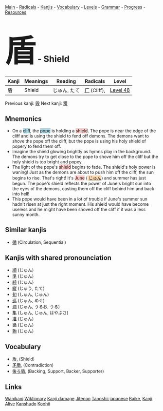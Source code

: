 <style> bigfont {font-size: 100px}</style>
[Main](../README.md) -
[Radicals](../radicals.md) -
[Kanjis](../kanjis.md) -
[Vocabulary](../vocabulary.md) -
[Levels](../levels.md) -
[Grammar](../grammar.md) - 
[Progress](../progress.md) -
[Resources](../resources.md)
# <bigfont> 盾</bigfont> - Shield 

| Kanji | Meanings | Reading | Radicals | Level |
| --- | --- | --- | --- | --- |
| 盾 | Shield | じゅん, たて | [厂](../radicals/厂.md) (Cliff),  | [Level 48](../levels/wk_level48.md) |

Previous kanji: [殴](殴.md) Next kanji: [穫](穫.md) 

## Mnemonics
 * On a <span style="background-color:#ADD8E6"> cliff</span>, the <span style="background-color:#ADD8E6"> pope</span> is holding a <span style="background-color:#ffcccb"> shield</span>. The pope is near the edge of the cliff and is using the shield to fend off demons. The demons want to shove the pope off the cliff, but the pope is using his holy shield of popery to fend them off.
* Imagine the shield glowing brightly as hymns play in the background. The demons try to get close to the pope to shove him off the cliff but the holy shield is too bright and popey.
* The light of the pope's <span style="background-color:#ffcccb"> shield</span> begins to fade. The shield's holy power is waning! Just as the demons are about to push him off the cliff, the sun begins to rise. That's right! It's <span style="background-color:#ffcccb"> June</span> (<span style="background-color:#fed8b1"> [じゅん](https://jisho.org/search/じゅん)</span>) and summer has just begun. The pope's shield reflects the power of June's bright sun into the eyes of the demons, casting them off the cliff behind him and back into hell!
* This pope would have been in a lot of trouble if June's summer sun hadn't risen at just the right moment. His shield would have become useless and he might have been shoved off the cliff if it was a less sunny month.


## Similar kanjis
 * [循](循.md) (Circulation, Sequential)



## Kanjis with shared pronounciation
 * [順](順.md) (じゅん)
* [準](準.md) (じゅん)
* [純](純.md) (じゅん)
* [縦](縦.md) (じゅう, たて)
* [旬](旬.md) (しゅん, じゅん)
* [巡](巡.md) (じゅん, めぐ)
* [潤](潤.md) (じゅん, うるお, うる)
* [隼](隼.md) (しゅん, じゅん, はやぶさ)
* [准](准.md) (じゅん)
* [循](循.md) (じゅん)
* [殉](殉.md) (じゅん)



## Vocabulary
 * [盾](../vocabulary/盾.md), (Shield)
* [矛盾](../vocabulary/盾.md), (Contradiction)
* [後ろ盾](../vocabulary/盾.md), (Backing, Support, Backer, Supporter)




## Links 


[Wanikani](https://www.wanikani.com/kanji/盾)
[Wiktionary](https://en.wiktionary.org/wiki/盾)
[Kanji damage](http://www.kanjidamage.com/kanji/search?utf8=✓&q=盾)
[Jitenon](https://jitenon.com/kanji/盾)
[Tanoshii japanese](https://www.tanoshiijapanese.com/dictionary/kanji.cfm?k=盾)
[Baike](https://baike.baidu.com/item/盾),
[Kanji Alive](https://app.kanjialive.com/盾)
[Kanshudo](https://www.kanshudo.com/searchmn?q=盾)
[Koohii](https://kanji.koohii.com/study/kanji/盾)
